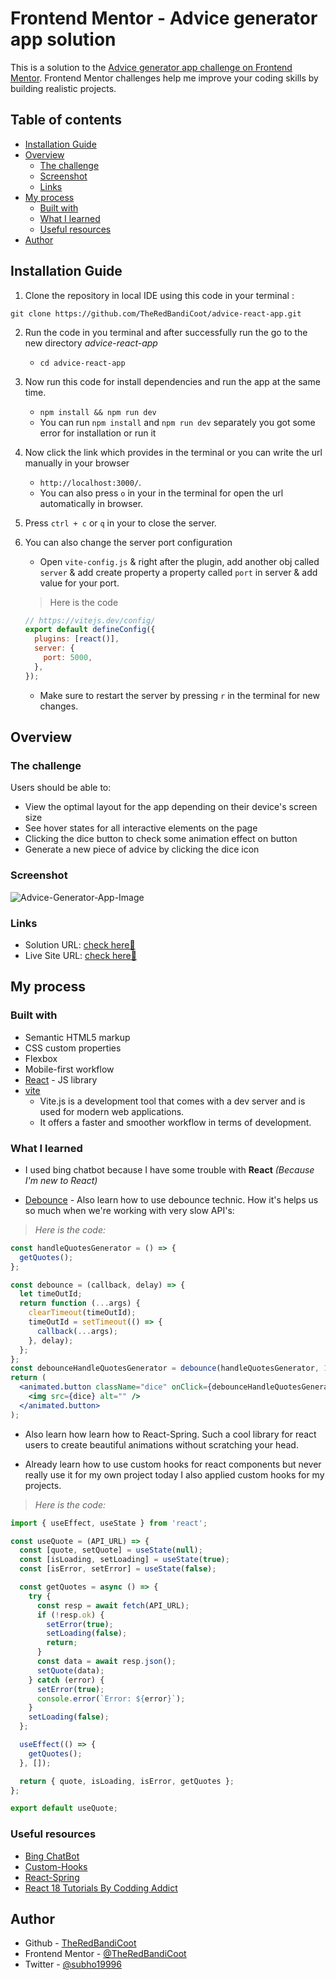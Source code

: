 # Frontend Mentor - Advice generator app solution

This is a solution to the [Advice generator app challenge on Frontend Mentor](https://www.frontendmentor.io/challenges/advice-generator-app-QdUG-13db). Frontend Mentor challenges help me improve your coding skills by building realistic projects.

## Table of contents

- [Installation Guide](#installation-guide)
- [Overview](#overview)
  - [The challenge](#the-challenge)
  - [Screenshot](#screenshot)
  - [Links](#links)
- [My process](#my-process)
  - [Built with](#built-with)
  - [What I learned](#what-i-learned)
  - [Useful resources](#useful-resources)
- [Author](#author)

## Installation Guide

1. Clone the repository in local IDE using this code in your terminal :

```git
git clone https://github.com/TheRedBandiCoot/advice-react-app.git
```

2. Run the code in you terminal and after successfully run the go to the new directory _advice-react-app_

   - `cd advice-react-app`

3. Now run this code for install dependencies and run the app at the same time.

   - `npm install && npm run dev`
   - You can run `npm install` and `npm run dev` separately you got some error for installation or run it

4. Now click the link which provides in the terminal or you can write the url manually in your browser

   - `http://localhost:3000/`.
   - You can also press `o` in your in the terminal for open the url automatically in browser.

5. Press `ctrl + c` or `q` in your to close the server.

6. You can also change the server port configuration

   - Open `vite-config.js` & right after the plugin, add another obj called `server` & add create property a property called `port` in server & add value for your port.

   > Here is the code

   ```js
   // https://vitejs.dev/config/
   export default defineConfig({
     plugins: [react()],
     server: {
       port: 5000,
     },
   });
   ```

   - Make sure to restart the server by pressing `r` in the terminal for new changes.

## Overview

### The challenge

Users should be able to:

- View the optimal layout for the app depending on their device's screen size
- See hover states for all interactive elements on the page
- Clicking the dice button to check some animation effect on button
- Generate a new piece of advice by clicking the dice icon

### Screenshot

![Advice-Generator-App-Image](https://i.ibb.co/G3DTZ08/image.png)

### Links

- Solution URL: [check here🔗](https://github.com/TheRedBandiCoot/advice-react-app.git)
- Live Site URL: [check here🔗](https://theredbandicoot-advice-react-app.netlify.app/)

## My process

### Built with

- Semantic HTML5 markup
- CSS custom properties
- Flexbox
- Mobile-first workflow
- [React](https://reactjs.org/) - JS library
- [vite](https://vitejs.dev/)
  - Vite.js is a development tool that comes with a dev server and is used for modern web applications.
  - It offers a faster and smoother workflow in terms of development.

### What I learned

- I used bing chatbot because I have some trouble with **React** _(Because I'm new to React)_

- [Debounce](https://www.freecodecamp.org/news/javascript-debounce-example/) - Also learn how to use debounce technic. How it's helps us so much when we're working with very slow API's:

> _Here is the code:_

```jsx
const handleQuotesGenerator = () => {
  getQuotes();
};

const debounce = (callback, delay) => {
  let timeOutId;
  return function (...args) {
    clearTimeout(timeOutId);
    timeOutId = setTimeout(() => {
      callback(...args);
    }, delay);
  };
};
const debounceHandleQuotesGenerator = debounce(handleQuotesGenerator, 1000);
return (
  <animated.button className="dice" onClick={debounceHandleQuotesGenerator}>
    <img src={dice} alt="" />
  </animated.button>
);
```

- Also learn how learn how to React-Spring. Such a cool library for react users to create beautiful animations without scratching your head.

- Already learn how to use custom hooks for react components but never really use it for my own project today I also applied custom hooks for my projects.

> _Here is the code:_

```jsx
import { useEffect, useState } from 'react';

const useQuote = (API_URL) => {
  const [quote, setQuote] = useState(null);
  const [isLoading, setLoading] = useState(true);
  const [isError, setError] = useState(false);

  const getQuotes = async () => {
    try {
      const resp = await fetch(API_URL);
      if (!resp.ok) {
        setError(true);
        setLoading(false);
        return;
      }
      const data = await resp.json();
      setQuote(data);
    } catch (error) {
      setError(true);
      console.error(`Error: ${error}`);
    }
    setLoading(false);
  };

  useEffect(() => {
    getQuotes();
  }, []);

  return { quote, isLoading, isError, getQuotes };
};

export default useQuote;
```

### Useful resources

- [Bing ChatBot](https://www.bing.com/search?form=NTPCHT&q=What+can+the+new+Bing+chat+do%3f&showconv=1)
- [Custom-Hooks](https://react.dev/learn/reusing-logic-with-custom-hooks)
- [React-Spring](https://www.react-spring.dev/)
- [React 18 Tutorials By Codding Addict](https://youtu.be/Flbw5BX_AX0)

## Author

- Github - [TheRedBandiCoot](https://github.com/TheRedBandiCoot)
- Frontend Mentor - [@TheRedBandiCoot](https://www.frontendmentor.io/profile/TheRedBandiCoot)
- Twitter - [@subho19996](https://twitter.com/subho19996)
